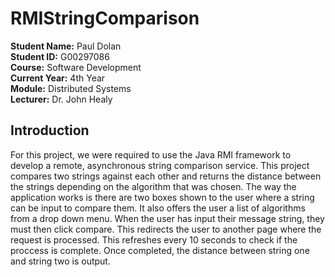 # RMIStringComparison

**Student Name:** Paul Dolan    
**Student ID:** G00297086    
**Course:** Software Development    
**Current Year:** 4th Year    
**Module:** Distributed Systems    
**Lecturer:** Dr. John Healy    

## Introduction
For this project, we were required to use the Java RMI framework to develop a remote, asynchronous string
comparison service. This project compares two strings against each other and returns the distance between the 
strings depending on the algorithm that was chosen. The way the application works is there are two boxes shown 
to the user where a string can be input to compare them. It also offers the user a list of algorithms from a drop down menu.
When the user has input their message string, they must then click compare. This redirects the user to another page where 
the request is processed. This refreshes every 10 seconds to check if the proccess is complete. Once completed, the distance 
between string one and string two is output.
